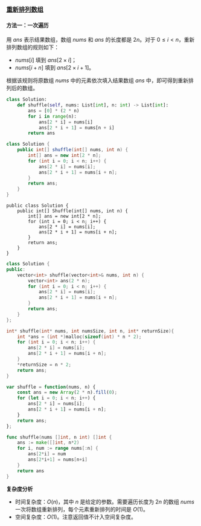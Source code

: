 ### [重新排列数组](https://leetcode.cn/problems/shuffle-the-array/solutions/1776605/zhong-xin-pai-lie-shu-zu-by-leetcode-sol-1eps/)

#### 方法一：一次遍历

用 $ans$ 表示结果数组，数组 $nums$ 和 $ans$ 的长度都是 $2n$。对于 $0 \le i < n$，重新排列数组的规则如下：

- $nums[i]$ 填到 $ans[2 \times i]$；
- $nums[i+n]$ 填到 $ans[2 \times i+1]$。

根据该规则将原数组 $nums$ 中的元素依次填入结果数组 $ans$ 中，即可得到重新排列后的数组。

```Python
class Solution:
    def shuffle(self, nums: List[int], n: int) -> List[int]:
        ans = [0] * (2 * n)
        for i in range(n):
            ans[2 * i] = nums[i]
            ans[2 * i + 1] = nums[n + i]
        return ans
```

```Java
class Solution {
    public int[] shuffle(int[] nums, int n) {
        int[] ans = new int[2 * n];
        for (int i = 0; i < n; i++) {
            ans[2 * i] = nums[i];
            ans[2 * i + 1] = nums[i + n];
        }
        return ans;
    }
}
```

```CSharp
public class Solution {
    public int[] Shuffle(int[] nums, int n) {
        int[] ans = new int[2 * n];
        for (int i = 0; i < n; i++) {
            ans[2 * i] = nums[i];
            ans[2 * i + 1] = nums[i + n];
        }
        return ans;
    }
}
```

```C++
class Solution {
public:
    vector<int> shuffle(vector<int>& nums, int n) {
        vector<int> ans(2 * n);
        for (int i = 0; i < n; i++) {
            ans[2 * i] = nums[i];
            ans[2 * i + 1] = nums[i + n];
        }
        return ans;
    }
};
```

```C
int* shuffle(int* nums, int numsSize, int n, int* returnSize){
    int *ans = (int *)malloc(sizeof(int) * n * 2);
    for (int i = 0; i < n; i++) {
        ans[2 * i] = nums[i];
        ans[2 * i + 1] = nums[i + n];
    }
    *returnSize = n * 2;
    return ans;
}
```

```JavaScript
var shuffle = function(nums, n) {
    const ans = new Array(2 * n).fill(0);
    for (let i = 0; i < n; i++) {
        ans[2 * i] = nums[i];
        ans[2 * i + 1] = nums[i + n];
    }
    return ans;
};
```

```Go
func shuffle(nums []int, n int) []int {
    ans := make([]int, n*2)
    for i, num := range nums[:n] {
        ans[2*i] = num
        ans[2*i+1] = nums[n+i]
    }
    return ans
}
```

**复杂度分析**

- 时间复杂度：$O(n)$，其中 $n$ 是给定的参数。需要遍历长度为 $2n$ 的数组 $nums$ 一次将数组重新排列，每个元素重新排列的时间是 $O(1)$。
- 空间复杂度：$O(1)$。注意返回值不计入空间复杂度。
